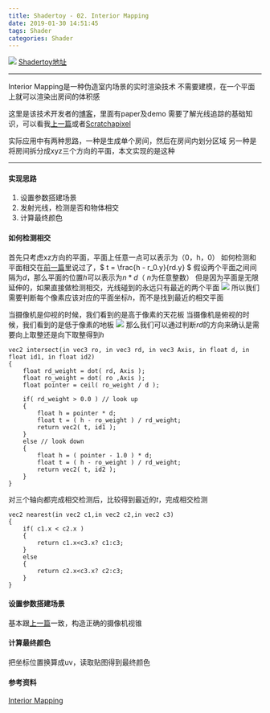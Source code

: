 ```yaml
---
title: Shadertoy - 02. Interior Mapping
date: 2019-01-30 14:51:45
tags: Shader
categories: Shader
---
```

![](/images/Shadertoy_02_01.png)
[Shadertoy地址](https://www.shadertoy.com/view/tsX3Dr)

---

Interior Mapping是一种伪造室内场景的实时渲染技术
不需要建模，在一个平面上就可以渲染出房间的体积感


这里是该技术开发者的[博客](http://interiormapping.oogst3d.net/)，里面有paper及demo
需要了解光线追踪的基础知识，可以看我[上一篇](https://zcx-star.github.io/2019/01/28/Shadertoy-01/)或者[Scratchapixel](http://www.scratchapixel.com/lessons/3d-basic-rendering/minimal-ray-tracer-rendering-simple-shapes)

实际应用中有两种思路，一种是生成单个房间，然后在房间内划分区域
另一种是将房间拆分成xyz三个方向的平面，本文实现的是这种

---

#### 实现思路
1. 设置参数搭建场景
2. 发射光线，检测是否和物体相交
3. 计算最终颜色

#### 如何检测相交
首先只考虑xz方向的平面，平面上任意一点可以表示为（0，h，0）
如何检测和平面相交在[前一篇](https://zcx-star.github.io/2019/01/28/Shadertoy-01/)里说过了，$ t = \frac{h - r_0.y}{rd.y} $
假设两个平面之间间隔为$d$，那么平面的位置$h$可以表示为$n * d$（ $n$为任意整数）
但是因为平面是无限延伸的，如果直接做检测相交，光线碰到的永远只有最近的两个平面
![](/images/Shadertoy_02_02.png)
所以我们需要判断每个像素应该对应的平面坐标$h$，而不是找到最近的相交平面

当摄像机是仰视的时候，我们看到的是高于像素的天花板
当摄像机是俯视的时候，我们看到的是低于像素的地板
![](/images/Shadertoy_02_03.png)
那么我们可以通过判断$rd$的方向来确认是需要向上取整还是向下取整得到$h$

```
vec2 intersect(in vec3 ro, in vec3 rd, in vec3 Axis, in float d, in float id1, in float id2)
{
    float rd_weight = dot( rd, Axis );
    float ro_weight = dot( ro ,Axis );
    float pointer = ceil( ro_weight / d );
    
    if( rd_weight > 0.0 ) // look up
    {
        float h = pointer * d;
        float t = ( h - ro_weight ) / rd_weight;
        return vec2( t, id1 );  
    }
    else // look down
    {
        float h = ( pointer - 1.0 ) * d;
        float t = ( h - ro_weight ) / rd_weight;
        return vec2( t, id2 );  
    }   
}

```

对三个轴向都完成相交检测后，比较得到最近的$t$，完成相交检测

```
vec2 nearest(in vec2 c1,in vec2 c2,in vec2 c3)
{
    if( c1.x < c2.x )
    {
        return c1.x<c3.x? c1:c3;
    }
    else
    {
        return c2.x<c3.x? c2:c3; 
    }
}
```

#### 设置参数搭建场景
基本跟[上一篇](https://zcx-star.github.io/2019/01/28/Shadertoy-01/)一致，构造正确的摄像机视锥

#### 计算最终颜色
把坐标位置换算成uv，读取贴图得到最终颜色

#### 参考资料
[Interior Mapping](http://interiormapping.oogst3d.net/)